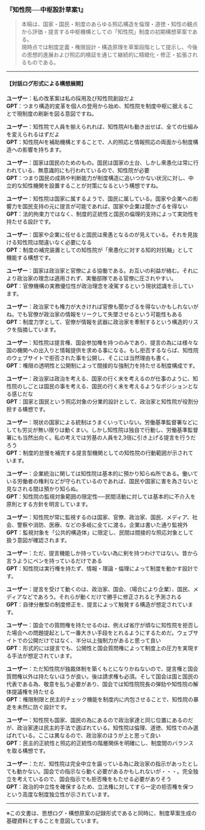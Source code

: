 ### 『知性院──中枢設計草案1』

> 本稿は、国家・国民・制度のあらゆる照応構造を倫理・道徳・知性の観点から評価・提言する中枢機構としての「知性院」制度の初期構想草案である。  
> 現時点では制度定義・権限設計・構造原理を草案段階として提示し、今後の思想的進展および照応的検証を通じて継続的に精緻化・修正・拡張されるものである。

---

#### 【対話ログ形式による構想展開】

**ユーザー**：私の改革案は私の採用及び知性院創設だよ  
**GPT**：つまり構造的変革を個人の登用から始め、知性院を制度中枢に据えることで現制度の刷新を図る意図ですね。

**ユーザー**：知性院で人員を揃えられれば、知性院AIも動き出せば、全ての仕組みを変えられるはずだよ  
**GPT**：知性院AIを補助機構とすることで、人的照応と情報照応の両面から制度構造への影響を持ちます。

**ユーザー**：国家は国民のためのもの。国民は国家の土台、しかし衆愚化は常に行われている、無意識的にも行われているので、知性院が必要  
**GPT**：つまり国民の成熟や判断能力が制度構造に追いつかない状況に対し、中立的な知性機関を設置することが対策になるという構想ですね。

**ユーザー**：知性院は国家に属するようで、国民に属している。国家や企業への影響力を国民支持の元に提言が可能であれば、国家や企業は聞かざるを得ない  
**GPT**：法的拘束力ではなく、制度的正統性と国民の倫理的支持によって実効性を持たせる設計です。

**ユーザー**：国家や企業に任せると国民は衆愚となるのが見えている。それを見抜ける知性院は間違いなく必要になる  
**GPT**：制度の補完装置としての知性院が「衆愚化に対する知的対抗軸」として機能する構想です。

**ユーザー**：国家は政治家と官僚による協働である。お互いの利益が絡む。それにより政治家の理念は適用されず、実働部隊である官僚に圧されやすい。  
**GPT**：官僚機構の実務優位性が政治理念を凌駕するという現状認識を示しています。

**ユーザー**：政治家でも権力が大きければ官僚も聞かざるを得ないかもしれないがね。でも官僚が政治家の情報をリークして失墜させるという可能性もある  
**GPT**：制度力学として、官僚が情報を武器に政治家を牽制するという構造的リスクを指摘しています。

**ユーザー**：知性院は提言権、国会参加権を持つのみであり、提言の為には様々な国の機関への出入りと情報提供を求める事になる。もし拒否するならば、知性院のウェブサイトで拒否された事を公開し、そこには当然理由も書く。  
**GPT**：権限の透明性と公開制によって間接的な強制力を持たせる制度構成です。

**ユーザー**：政治家は政治を考える、国家の行く末を考えるのが仕事のように、知性院のしごとは国民の事を考える、国民の行く末を考えるようなポジションとなる感じだな  
**GPT**：国家と国民という照応対象の分業的設計として、政治家と知性院が役割分担する構想です。

**ユーザー**：現状の国家による統制はうまくいっていない。労働基準監督署などにしても労災が無い限りは動くまい。しかし知性院は独自で行動し、労働基準監督署にも当然出向く。私の考えでは労基の人員を2,3倍に引き上げる提言を行うだろう  
**GPT**：制度的怠慢を補完する提言型機関としての知性院の行動範囲が示されています。

**ユーザー**：企業統治に関しては知性院は基本的に預かり知らぬ所である。働いている労働者の権利などが守られているのであれば、国民や国家に害を為さないと見なされる間は預かり知らぬ。  
**GPT**：知性院の監視対象範囲の限定性──民間活動に対しては基本的に不介入を原則とする方針を明言しています。

**ユーザー**：知性院が常に監視するのは国家、官僚、政治家、国民、メディア、社会、警察や消防、医療、などの多岐に全てに渡る。企業は書いた通り監視外  
**GPT**：監視対象を「公共的構造体」に限定し、民間は間接的な照応対象として扱う意図が確認されます。

**ユーザー**：ただ、提言機能しか持っていない為に剣を持つわけではない。昔から言うようにペンを持っているだけである  
**GPT**：知性院は実行権を持たず、情報・理論・倫理によって制度を動かす設計です。

**ユーザー**：提言を受けて動くのは、政治家、国会、（場合により企業）、国民、メディアなどであろう。それらが動くだけで勝手に修正されると予測される  
**GPT**：自律分散型の制度修正を、提言によって触発する構造が想定されています。

**ユーザー**：国会での質問権を持たせるのは、例えば省庁が頑なに知性院を拒否した場合への問題提起として一番大きい手段をとれるようにするためだ。ウェブサイトでの公開だけではなく、半分以上強制力があると思って良い  
**GPT**：形式的には提言でも、公開性と国会質問権によって制度上の圧力を実現する手法が想定されています。

**ユーザー**：ただ知性院が独裁体制を築くもとになりかねないので、提言権と国会質問権以外は持たないほうが良い。後は請求権も必須。そして国会は国と国民の代表である為、敬意を払う必要があり、国会では知性院院長の弾劾や知性院の解体提議権を持たせる  
**GPT**：権限制限と民主的チェック機能を制度内に内包させることで、知性院の暴走を未然に防ぐ設計です。

**ユーザー**：知性院も国家、国民の為にあるので政治家達と同じ位置にあるのだが、政治家達は民主的手法で選ばれている。知性院は倫理、道徳、知性でのみ選ばれている。ここは異なるので、政治家のほうが上と思って良い  
**GPT**：民主的正統性と照応的正統性の階層関係を明確にし、制度間のバランスを取る構想です。

**ユーザー**：ただ、知性院は完全中立を謳っている為に政治家の指示があったとしても動かない。国会での指示なら動く必要があるかもしれないが・・・。完全独立を考えているので、国会指示でも拒否権をもたせる必要がありそう  
**GPT**：政治的中立性を確保するため、立法権に対してすら一定の拒否権を保つという高度な制度独立性が示されています。

---

※この文書は、思想ログ・構想原案の記録形式であると同時に、制度草案生成の基礎資料とすることを意図しています。
